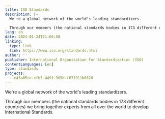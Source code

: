 ```yaml
---
title: ISO Standards
description: |-
  We're a global network of the world's leading standardizers.

  Through our members (the national standards bodies in 173 different countries) we bring together experts from all over the world to develop International Standards.
lang: en
date: 2024-01-24T21:00:00
linking:
  type: link
  link: https://www.iso.org/standards.html
author: ''
publisher: International Organization for Standardization (ISO)
contentLanguages: [en]
type: standards
projects:
  - e45a05ce-efb3-449f-965d-f671911b6626
---
```

We're a global network of the world's leading standardizers.

Through our members (the national standards bodies in 173 different countries) we bring together experts from all over the world to develop International Standards.
